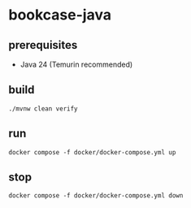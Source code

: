 # bookcase-java

## prerequisites

- Java 24 (Temurin recommended)

## build

```shell
./mvnw clean verify
```

## run

```shell
docker compose -f docker/docker-compose.yml up
```

## stop

```shell
docker compose -f docker/docker-compose.yml down
```
